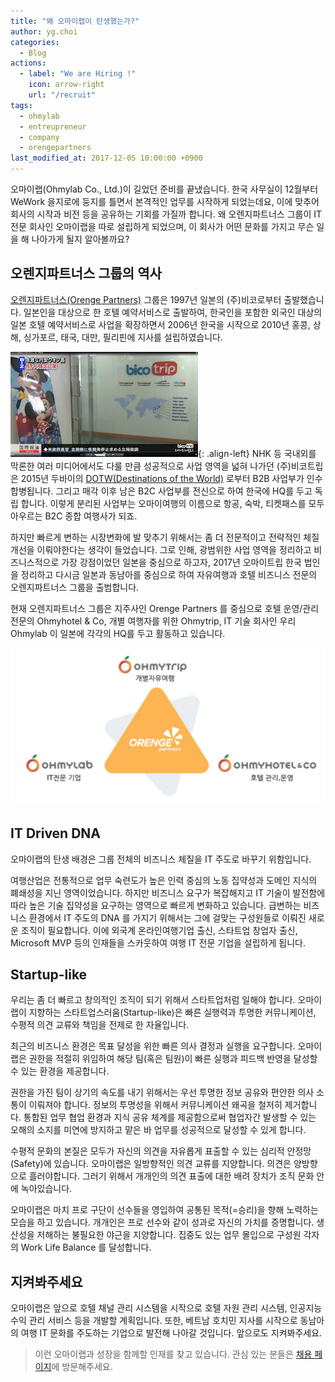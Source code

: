 ```yaml
---
title: "왜 오마이랩이 탄생했는가?"
author: yg.choi
categories:
  - Blog  
actions:
  - label: "We are Hiring !"
    icon: arrow-right
    url: "/recruit"
tags:
  - ohmylab
  - entreupreneur
  - company
  - orengepartners
last_modified_at: 2017-12-05 10:00:00 +0900
---
```


오마이랩(Ohmylab Co., Ltd.)이 길었던 준비를 끝냈습니다. 한국 사무실이 12월부터 WeWork 을지로에 둥지를 틀면서 본격적인 업무를 시작하게 되었는데요, 이에 맞추어 회사의 시작과 비전 등을 공유하는 기회를 가질까 합니다. 왜 오렌지파트너스 그룹이 IT 전문 회사인 오마이랩을 따로 설립하게 되었으며, 이 회사가 어떤 문화를 가지고 무슨 일을 해 나아가게 될지 알아볼까요?

## 오렌지파트너스 그룹의 역사

[오렌지파트너스(Orenge Partners)](http://orengep.com) 그룹은 1997년 일본의 (주)비코로부터 출발했습니다. 일본인을 대상으로 한 호텔 예약서비스로 출발하여, 한국인을 포함한 외국인 대상의 일본 호텔 예약서비스로 사업을 확장하면서 2006년 한국을 시작으로 2010년 홍콩, 상해, 싱가포르, 태국, 대만, 필리핀에 지사를 설립하였습니다.

![NHK에 나온 Bico](/assets/images/20171201/bico-nhk.png){: .align-left} 
NHK 등 국내외를 막론한 여러 미디어에서도 다룰 만큼 성공적으로 사업 영역을 넓혀 나가던 (주)비코트립은 2015년 두바이의 [DOTW(Destinations of the World)](https://dotw.com) 로부터 B2B 사업부가 인수 합병됩니다. 그리고 매각 이후 남은 B2C 사업부를 전신으로 하여 한국에 HQ를 두고 독립 합니다. 이렇게 분리된 사업부는 오마이여행의 이름으로 항공, 숙박, 티켓패스를 모두 아우르는 B2C 종합 여행사가 되죠. 

하지만 빠르게 변하는 시장변화에 발 맞추기 위해서는 좀 더 전문적이고 전략적인 체질 개선을 이뤄야한다는 생각이 들었습니다. 그로 인해, 광범위한 사업 영역을 정리하고 비즈니스적으로 가장 강점이었던 일본을 중심으로 하고자, 2017년 오마이트립 한국 법인을 정리하고 다시금 일본과 동남아를 중심으로 하여 자유여행과 호텔 비즈니스 전문의 오렌지파트너스 그룹을 출범합니다.

현재 오렌지파트너스 그룹은 지주사인 Orenge Partners 를 중심으로 호텔 운영/관리 전문의 Ohmyhotel & Co, 개별 여행자를 위한 Ohmytrip, IT 기술 회사인 우리 Ohmylab 이 일본에 각각의 HQ를 두고 활동하고 있습니다.

![오렌지파트너스 그룹](/assets/images/20171201/orenge-partners.png)

## IT Driven DNA

오마이랩의 탄생 배경은 그룹 전체의 비즈니스 체질을 IT 주도로 바꾸기 위함입니다. 

여행산업은 전통적으로 업무 숙련도가 높은 인력 중심의 노동 집약성과 도메인 지식의 폐쇄성을 지닌 영역이었습니다. 하지만 비즈니스 요구가 복잡해지고 IT 기술이 발전함에 따라 높은 기술 집약성을 요구하는 영역으로 빠르게 변화하고 있습니다. 급변하는 비즈니스 환경에서 IT 주도의 DNA 를 가지기 위해서는 그에 걸맞는 구성원들로 이뤄진 새로운 조직이 필요합니다. 이에 외국계 온라인여행기업 출신, 스타트업 창업자 출신, Microsoft MVP 등의 인재들을 스카웃하여 여행 IT 전문 기업을 설립하게 됩니다.

## Startup-like
우리는 좀 더 빠르고 창의적인 조직이 되기 위해서 스타트업처럼 일해야 합니다. 오마이랩이 지향하는 스타트업스러움(Startup-like)은 빠른 실행력과 투명한 커뮤니케이션, 수평적 의견 교류와 책임을 전제로 한 자율입니다.

최근의 비즈니스 환경은 목표 달성을 위한 빠른 의사 결정과 실행을 요구합니다. 오마이랩은 권한을 적절히 위임하여 해당 팀(혹은 팀원)이 빠른 실행과 피드백 반영을 달성할 수 있는 환경을 제공합니다.

권한을 가진 팀이 상기의 속도를 내기 위해서는 우선 투명한 정보 공유와 편안한 의사 소통이 이뤄져야 합니다. 정보의 투명성을 위해서 커뮤니케이션 왜곡을 철저히 제거합니다. 통합된 업무 협업 환경과 지식 공유 체계를 제공함으로써 협업자간 발생할 수 있는 오해의 소지를 미연에 방지하고 맡은 바 업무를 성공적으로 달성할 수 있게 합니다.

수평적 문화의 본질은 모두가 자신의 의견을 자유롭게 표출할 수 있는 심리적 안정망(Safety)에 있습니다. 오마이랩은 일방향적인 의견 교류를 지양합니다. 의견은 양방향으로 흘러야합니다. 그러기 위해서 개개인의 의견 표출에 대한 배려 장치가 조직 문화 안에 녹아있습니다.

오마이랩은 마치 프로 구단이 선수들을 영입하여 공통된 목적(=승리)을 향해 노력하는 모습을 하고 있습니다. 개개인은 프로 선수와 같이 성과로 자신의 가치를 증명합니다. 생산성을 저해하는 불필요한 야근을 지양합니다. 집중도 있는 업무 몰입으로 구성원 각자의 Work Life Balance 를 달성합니다.

## 지켜봐주세요

오마이랩은 앞으로 호텔 채널 관리 시스템을 시작으로 호텔 자원 관리 시스템, 인공지능 수익 관리 서비스 등을 개발할 계획입니다. 또한, 베트남 호치민 지사를 시작으로 동남아의 여행 IT 문화를 주도하는 기업으로 발전해 나아갈 것입니다. 앞으로도 지켜봐주세요.

> 이런 오마이랩과 성장을 함께할 인재를 찾고 있습니다. 관심 있는 분들은 [채용 페이지](/recruit)에 방문해주세요.